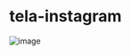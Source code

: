 # tela-instagram

![image](https://github.com/lecristinaa/tela-instagram/assets/112022669/0994f2b5-5ae8-4127-8512-cf56a0f16280)


